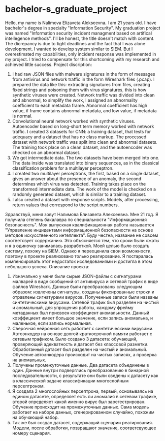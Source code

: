 # bachelor-s_graduate_project
Hello, my name is Nalimova Elizaveta Alekseevna. I am 21 years old. I have bachelor's degree in specialty "Information Security".
My graduation project was named "Information security incident managment based on artifical intellegence methods". I'll be honest, the title doesn't match with content.
The dicrepancy is due to tight deadlines and the fact that I was alone development. I wanted to develop system similar to SIEM. But I overestimated my capabilities, only incident
response was implemented in my project. I tried to compensate for this shortcoming with my research and achieved little success.
Project discription:
1. I had raw JSON files with malware signatures in the form of messages from antivirus and network traffic in the form Wireshark files (.pcap).
I prepared the data like this: extracting signatures from files, creating fixed strings and poisoning them with virus signatures, this is how synthetic viruses were created.
Network traffic was divided into clean and abnormal, to simplify the work, I assigned an abnormality coefficient to each metadata frame. Abnormal coefficient has high 
value, if frame contains abnormal metadata, and low value, if metadata is normal.
2. Convolutional neural network worked with synthetic viruses. Autoencoder based on long-short term memory worked with network traffic. 
I created 3 datasets for CNN: a training dataset, that tests for adequacy and a dataset that has no class markup. 
The processed dataset with network traffic was split into clean and abnormal datasets. The training took place on a clean dataset, and the autoencoder was checked on an abnormal dataset.
3. We got intermediate data. The two datasets have been merged into one. 
The data inside was translated into binary sequences, as in the classical classification problem for a multilayer perceptron.
4. I created two multilayer perceptrons, the first, based on a single dataset, 
gives an answer about the presence of an anomaly, the second determines which virus was detected. 
Training takes place on the transformed intermediate data. The work of the model is checked on a randomly generated dataset, which is similar to a training dataset.
5. I also created a dataset with response scripts. Models, after processing, return values that correspond to the script numbers. 

Здравствуй, меня зовут Налимова Елизавета Алексеевна. Мне 21 год. Я получила степень бакалавра по специальности "Информационная безопасность".
Моя выпускная квалификационная работа называется "Управление инцидентами информационной безопасности на основе методов искусственного интеллекта". Буду честна, 
название не совсем соответсвует содержанию. Это объясняется тем, что сроки были сжаты и я в одиночку занималась разработкой. Моей целью было создать систему, похожу на SIEM.
Однако я переоценила свои возможности, поэтому в проекте реализовано только реагирование. 
Я постаралась компенсировать этот недостаток исследованиями и достигла в этом небольшого успеха.
Описание проекта:
1. Изначально у меня были сырые JSON-файлы с сигнатурами малварей в виде сообщений от антивируса и сетевой трафик в виде файлов Wireshark.
Данные были преобразованы следующим образом: извлечены сигнатуры, созданы фиксированные строки и отравлены сигнатурами вирусов. Полученные записи были названы синтетическими вирусами.
Сетевой трафик был разделен на чистый и аномальный, для упрощения работы, каждому фрейму метаданных был присвоен коэффициент аномальности. Данный коэффициент имеет большое значение, 
если запись аномальна, и маленькое, если запись нормальная.
2. Сверочная нейронная сеть работает с синтетическими вирусами. Автоэнкодер на основе долгой краткосрочной памяти работает с сетевым трафиком. Было создано 3 датасета: обучающий,
проверяющий адекватность и датасет без классовой разметки. Обработанный датасет был разделен на чистый и аномальный. Обучение автоэнкодера происходит на чистых записях,
а проверка на аномальных.
3. Получены промежуточные данные. Два датасета объединены в один. Данные внутри подверглись преобразованию в бинарной последовательности, с результате они были сведены к датасету
как в классической задаче классификации многослойным персептроном.
4. Я создала 2 многослойных персептрона, первый, основываясь на едином датасете, определяет есть ли аномалия в сетевом трафике, второй определяет какой именно вирус 
был зарегестрирован. Обучение происходит на промежуточных данных. Сама модель работает на наборе данных, сгенерированном случайно, похожим на обучающий набор.
5. Так же был создан датасет, содержащий сценарии реагирования. Модели, после обработки, позвращают значение, соответсвующее номеру сценария.
